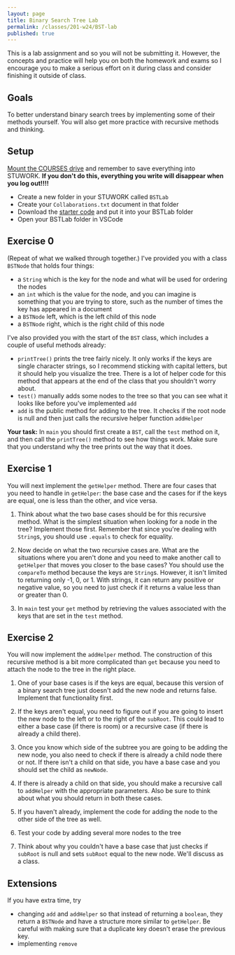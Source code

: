 ```yaml
---
layout: page
title: Binary Search Tree Lab
permalink: /classes/201-w24/BST-lab
published: true
---
```


This is a lab assignment and so you will not be submitting it. However, the concepts and practice will help you on both the homework and exams so I encourage you to make a serious effort on it during class and consider finishing it outside of class.

## Goals
To better understand binary search trees by implementing some of their methods yourself. You will also get more practice with recursive methods and thinking.

## Setup
[Mount the COURSES drive](getting-started) and remember to save everything into STUWORK. **If you don't do this, everything you write will disappear when you log out!!!!**
* Create a new folder in your STUWORK called `BSTLab`
* Create your `Collaborations.txt` document in that folder
* Download the [starter code](/classes/201-f21/BST-Starter.zip) and put it into your BSTLab folder
* Open your BSTLab folder in VSCode
 

## Exercise 0
(Repeat of what we walked through together.)
I've provided you with a class `BSTNode` that holds four things:
* a `String` which is the key for the node and what will be used for ordering the nodes
* an `int` which is the value for the node, and you can imagine is something that you are trying to store, such as the number of times the key has appeared in a document
* a `BSTNode` left, which is the left child of this node
* a `BSTNode` right, which is the right child of this node

I've also provided you with the start of the `BST` class, which includes a couple of useful methods already:
* `printTree()` prints the tree fairly nicely. It only works if the keys are single character strings, so I recommend sticking with capital letters, but it should help you visualize the tree. There is a lot of helper code for this method that appears at the end of the class that you shouldn't worry about.
* `test()` manually adds some nodes to the tree so that you can see what it looks like before you've implemented `add`
* `add` is the public method for adding to the tree. It checks if the root node is null and then just calls the recursive helper function `addHelper`

**Your task:** In `main` you should first create a `BST`, call the `test` method on it, and then call the `printTree()` method to see how things work. Make sure that you understand why the tree prints out the way that it does.

## Exercise 1
You will next implement the `getHelper` method.
There are four cases that you need to handle in `getHelper`: the base case and the cases for if the keys are equal, one is less than the other, and vice versa.

1. Think about what the two base cases should be for this recursive method. What is the simplest situation when looking for a node in the tree? Implement those first. Remember that since you're dealing with `String`s, you should use `.equals` to check for equality.

2. Now decide on what the two recursive cases are. What are the situations where you aren't done and you need to make another call to `getHelper` that moves you closer to the base cases? You should use the `compareTo` method because the keys are `String`s. However, it isn't limited to returning only -1, 0, or 1. With strings, it can return any positive or negative value, so you need to just check if it returns a value less than or greater than 0. 

3. In `main` test your `get` method by retrieving the values associated with the keys that are set in the `test` method.

## Exercise 2
You will now implement the `addHelper` method.
The construction of this recursive method is a bit more complicated than `get` because you need to attach the node to the tree in the right place.
 
1.  One of your base cases is if the keys are equal, because this version of a binary search tree just doesn't add the new node and returns false. Implement that functionality first.

2. If the keys aren't equal, you need to figure out if you are going to insert the new node to the left or to the right of the `subRoot`. This could lead to either a base case (if there is room) or a recursive case (if there is already a child there).

3. Once you know which side of the subtree you are going to be adding the new node, you also need to check if there is already a child node there or not. If there isn't a child on that side, you have a base case and you should set the child as `newNode`. 

4. If there is already a child on that side, you should make a recursive call to `addHelper` with the appropriate parameters. Also be sure to think about what you should return in both these cases.

5. If you haven't already, implement the code for adding the node to the other side of the tree as well.

6. Test your code by adding several more nodes to the tree

7. Think about why you couldn't have a base case that just checks if `subRoot` is null and sets `subRoot` equal to the new node. We'll discuss as a class.

## Extensions
If you have extra time, try
* changing `add` and `addHelper` so that instead of returning a `boolean`, they return a `BSTNode` and have a structure more similar to `getHelper`. Be careful with making sure that a duplicate key doesn't erase the previous key.
* implementing `remove`

